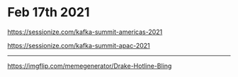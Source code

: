 # Feb 17th 2021

https://sessionize.com/kafka-summit-americas-2021

https://sessionize.com/kafka-summit-apac-2021

---

https://imgflip.com/memegenerator/Drake-Hotline-Bling

